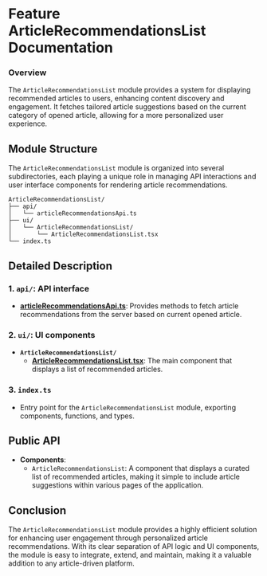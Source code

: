 # Feature ArticleRecommendationsList  Documentation

### Overview

The `ArticleRecommendationsList` module provides a system for displaying recommended articles to users, enhancing content discovery and engagement. It fetches tailored article suggestions based on the current category of opened article, allowing for a more personalized user experience.

## Module Structure

The `ArticleRecommendationsList` module is organized into several subdirectories, each playing a unique role in managing API interactions and user interface components for rendering article recommendations.

```text
ArticleRecommendationsList/
├── api/
│   └── articleRecommendationsApi.ts
├── ui/
│   └── ArticleRecommendationsList/
│       └── ArticleRecommendationsList.tsx
└── index.ts
```
## Detailed Description

### 1. `api/`: API interface
  - [**articleRecommendationsApi.ts**](./api/articleRecommendationsApi.ts): Provides methods to fetch article recommendations from the server based on current opened article.
### 2. `ui/`: UI components

- **`ArticleRecommendationsList/`**
    - [**ArticleRecommendationsList.tsx**](./ui/ArticleRecommendationsList/README.md): The main component that  displays a list of recommended articles.

### 3. `index.ts`
- Entry point for the `ArticleRecommendationsList` module, exporting components, functions, and types.

## Public API
- **Components**:
    - `ArticleRecommendationsList`: A component that displays a curated list of recommended articles, making it simple to include article suggestions within various pages of the application.

## Conclusion
The `ArticleRecommendationsList` module provides a highly efficient solution for enhancing user engagement through personalized article recommendations. With its clear separation of API logic and UI components, the module is easy to integrate, extend, and maintain, making it a valuable addition to any article-driven platform.
